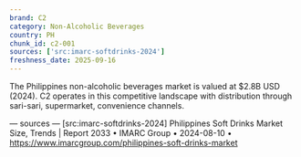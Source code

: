 ```yaml
---
brand: C2
category: Non-Alcoholic Beverages
country: PH
chunk_id: c2-001
sources: ['src:imarc-softdrinks-2024']
freshness_date: 2025-09-16
---
```


The Philippines non-alcoholic beverages market is valued at $2.8B USD (2024). C2 operates in this competitive landscape with distribution through sari-sari, supermarket, convenience channels.

— sources —
[src:imarc-softdrinks-2024] Philippines Soft Drinks Market Size, Trends | Report 2033 • IMARC Group • 2024-08-10 • https://www.imarcgroup.com/philippines-soft-drinks-market
